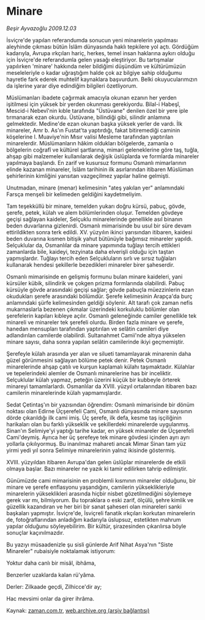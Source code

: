 # Minare

*Beşir Ayvazoğlu 2009.12.03*

<tr><td class="metin" colspan="2" style="padding-top: 20px; padding-left: 5px; ">İsviçre'de yapılan referandumda sonucun yeni minarelerin yapılması aleyhinde çıkması bütün İslâm dünyasında haklı tepkilere yol açtı. Gördüğüm kadarıyla, Avrupa ırkçıları hariç, herkes, temel insan haklarına aykırı olduğu için İsviçre'de referandumla gelen yasağı eleştiriyor. Bu tartışmalar yapılırken 'minare' hakkında neler bildiğimi düşündüm ve kültürümüzün meseleleriyle o kadar uğraştığım halde çok az bilgiye sahip olduğumu hayretle fark ederek muhtelif kaynaklara başvurdum. Belki okuyucularımızın da işlerine yarar diye edindiğim bilgileri özetliyorum.</td></tr><tr><td class="metin" colspan="2" style="padding-top: 20px; padding-left: 5px; "><p>Müslümanları ibadete çağırmak amacıyla okunan ezanın her yerden işitilmesi için yüksek bir yerden okunması gerekiyordu. Bilal-i Habeşî, Mescid-i Nebevî'nin kıble tarafında "Üstüvane" denilen özel bir yere iple tırmanarak ezan okurdu. Üstüvane, bilindiği gibi, silindir anlamına gelmektedir. Medine'de ezan okunan başka yüksek yerler de vardı. İlk minareler, Amr b. As'ın Fustat'ta yaptırdığı, fakat bitiremediği caminin köşelerine I. Muaviye'nin Mısır valisi Mesleme tarafından yaptırılan minarelerdir. Müslümanların hâkim oldukları bölgelerde, zamanla o bölgelerin coğrafî ve kültürel şartlarına, mimari geleneklerine göre taş, tuğla, ahşap gibi malzemeler kullanılarak değişik üslûplarda ve formlarda minareler yapılmaya başlandı. En zarif ve kusursuz formunu Osmanlı mimarlarının elinde kazanan minareler, İslâm tarihinin ilk asırlarından itibaren Müslüman şehirlerinin kimliğini yansıtan vazgeçilmez yapılar haline gelmişti.
<p>Unutmadan, minare (menar) kelimesinin "ateş yakılan yer" anlamındaki Farsça menşeli bir kelimeden geldiğini kaydetmeliyim.
<p> Tam teşekküllü bir minare, temelden yukarı doğru kürsü, pabuç, gövde, şerefe, petek, külah ve alem bölümlerinden oluşur. Temelden gövdeye geçişi sağlayan kaideler, Selçuklu minarelerinde genellikle asıl binanın beden duvarlarına gizlenirdi. Osmanlı mimarisinde bu usul bir süre devam ettirildikten sonra terk edildi. XV. yüzyılın ikinci yarısından itibaren, kaidesi beden duvarına kısmen bitişik yahut bütünüyle bağımsız minareler yapıldı. Selçuklular da, Osmanlılar da minare yapımında tuğlayı tercih ettikleri zamanlarda bile, kaideyi, tezyinata daha elverişli olduğu için taştan yapmışlardır. Tuğlayı tercih eden Selçukluların sırlı ve sırsız tuğlaları kullanarak hendesi şekillerle bezedikleri minareler birer şaheserdir.
<p>Osmanlı mimarisinde en gelişmiş formunu bulan minare kaideleri, yani kürsüler kübik, silindirik ve çokgen prizma formlarında olabilirdi. Pabuç kürsüyle gövde arasındaki geçişi sağlar; gövde pabuçla müezzinlerin ezan okudukları şerefe arasındaki bölümdür. Şerefe kelimesinin Arapça'da burç anlamındaki şürfe kelimesinden geldiği söylenir. Alt tarafı çok zaman nefis mukarnaslarla bezenen çıkmalar üzerindeki korkuluklu bölümler olan şerefelerin kapıları kıbleye açılır. Osmanlı geleneğinde camiler genellikle tek minareli ve minareler tek şerefeli olurdu. Birden fazla minare ve şerefe, hanedan mensupları tarafından yaptırılan ve selâtin camileri diye adlandırılan camilerde olabilirdi. Sultanahmet Camii'nde altıya yükselen minare sayısı, daha sonra yapılan selâtin camilerinde ikiyi geçmemiştir.
<p>Şerefeyle külah arasında yer alan ve silueti tamamlayarak minarenin daha güzel görünmesini sağlayan bölüme petek denir. Petek Osmanlı minarelerinde ahşap çatılı ve kurşun kaplamalı külahı taşımaktadır. Külahlar ve tepelerindeki alemler de Osmanlı minarelerine has bir inceliktir. Selçuklular külah yapmaz, peteğin üzerini küçük bir kubbeyle örterek minareyi tamamlarlardı. Osmanlılar da XVIII. yüzyıl ortalarından itibaren bazı camilerin minarelerinde külah yapmamışlardır.
<p>Sedat Çetintaş'ın bir yazısından öğrendim: Osmanlı mimarisinde bir dönüm noktası olan Edirne Üçşerefeli Cami, Osmanlı dünyasında minare sayısının dörde çıkarıldığı ilk cami imiş. Üç şerefe, ilk defa, kesme taş işçiliğinin harikaları olan bu farklı yükseklik ve şekillerdeki minarelerde uygulanmış. Sinan'ın Selimiye'yi yaptığı tarihe kadar, en yüksek minareler de Üçşerefeli Cami'deymiş. Ayrıca her üç şerefeye tek minare gövdesi içinden ayrı ayrı yollarla çıkılıyormuş. Bu inanılmaz mahareti ancak Mimar Sinan tam yüz yirmi yedi yıl sonra Selimiye minarelerinin yalnız ikisinde göstermiş.
<p>XVIII. yüzyıldan itibaren Avrupa'dan gelen üslûplar minarelerde de etkili olmaya başlar. Bazı minareler ne yazık ki tamir edilirken tahrip edilmiştir.
<p>Günümüzde cami mimarisinin en problemli kısmının minareler olduğunu, bir minare ve şerefe enflasyonu yaşandığını, camilerin yükseklikleriyle minarelerin yükseklikleri arasında hiçbir nisbet gözetilmediğini söylemeye gerek var mı, bilmiyorum. Bu topraklara o eski zarif, ölçülü, şehre kimlik ve güzellik kazandıran ve her biri bir sanat şaheseri olan minareleri sanki başkaları yapmıştır. İsviçre'de, İsviçreli fanatik ırkçıları korkutan minarelerin de, fotoğraflarından anladığım kadarıyla üslupsuz, estetikten mahrum yapılar olduğunu söyleyebilirim. Bir kültür, şirazesinden çıkarılırsa böyle sonuçlar kaçınılmazdır.
<p>Bu yazıyı müsaadenizle şu sisli günlerde Arif Nihat Asya'nın "Siste Minareler" rubaisiyle noktalamak istiyorum:
<p>Yoktur daha canlı bir misâl, ibhâma,
<p>Benzerler uzaklarda kalan rü'yâma.
<p>Derler: Zilkaade geçdi, Zilhicce'dir ay;
<p>Hac mevsimi onlar da girer ihrâma. <br/></p></p></p></p></p></p></p></p></p></p></p></p></p></td></tr>

Kaynak: [zaman.com.tr](http://zaman.com.tr/yazar.do?yazino=922532), [web.archive.org (arşiv bağlantısı)](http://web.archive.org/web/20100131125928/http://www.zaman.com.tr:80/yazar.do?yazino=922532)
